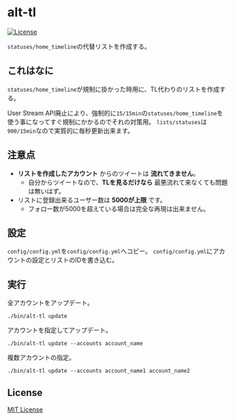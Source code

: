 # alt-tl

[![License](https://img.shields.io/github/license/hiroto-k/alt-tl.svg)](https://github.com/hiroto-k/alt-tl/blob/master/LICENSE)

``statuses/home_timeline``の代替リストを作成する。

## これはなに

``statuses/home_timeline``が規制に掛かった時用に、TL代わりのリストを作成する。

User Stream API廃止により、強制的に``15/15min``の``statuses/home_timeline``を使う事になってすぐ規制にかかるのでそれの対策用。
``lists/statuses``は``900/15min``なので実質的に毎秒更新出来ます。

## 注意点

- **リストを作成したアカウント** からのツイートは **流れてきません**。
  - 自分からツイートなので、**TLを見るだけなら** 最悪流れて来なくても問題は無いはず。
- リストに登録出来るユーザー数は **5000が上限** です。
  - フォロー数が5000を超えている場合は完全な再現は出来ません。

## 設定

``config/config.yml``を``config/config.yml``へコピー。
``config/config.yml``にアカウントの設定とリストのIDを書き込む。

## 実行

全アカウントをアップデート。

``./bin/alt-tl update``

アカウントを指定してアップデート。

``./bin/alt-tl update --accounts account_name``

複数アカウントの指定。

``./bin/alt-tl update --accounts account_name1 account_name2``

## License

[MIT License](https://github.com/hiroto-k/alt-tl/blob/master/LICENSE "MIT License")
